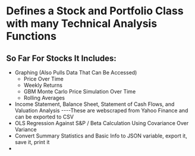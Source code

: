 # Defines a Stock and Portfolio Class with many Technical Analysis Functions

## So Far For Stocks It Includes:
* Graphing (Also Pulls Data That Can Be Accessed)
    * Price Over Time
    * Weekly Returns
    * GBM Monte Carlo Price Simulation Over Time
    * Rolling Averages
* Income Statement, Balance Sheet, Statement of Cash Flows, and Valuation Analysis
    ----These are webscraped from Yahoo Finance and can be exported to CSV
* OLS Regression Against S&P / Beta Calculation Using Covariance Over Variance
* Convert Summary Statistics and Basic Info to JSON variable, export it, save it, print it
* 
  
